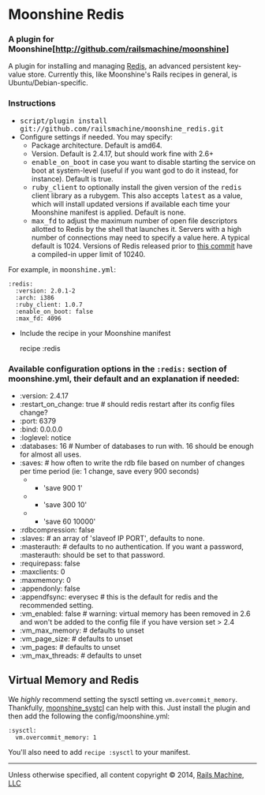 # Moonshine Redis

### A plugin for Moonshine[http://github.com/railsmachine/moonshine]

A plugin for installing and managing [Redis](http://code.google.com/p/redis/), an
advanced persistent key-value store. Currently this, like Moonshine's Rails
recipes in general, is Ubuntu/Debian-specific.

### Instructions

* <tt>script/plugin install git://github.com/railsmachine/moonshine_redis.git</tt>
* Configure settings if needed. You may specify:
  * Package architecture. Default is amd64.
  * Version. Default is 2.4.17, but should work fine with 2.6+
  * <tt>enable_on_boot</tt> in case you want to disable starting the service on
    boot at system-level (useful if you want god to do it instead, for instance).
    Default is true.
  * <tt>ruby_client</tt> to optionally install the given version of the
    <tt>redis</tt> client library as a rubygem. This also accepts
    <tt>latest</tt> as a value, which will install updated versions if
    available each time your Moonshine manifest is applied. Default is none.
  * <tt>max_fd</tt> to adjust the maximum number of open file descriptors
    allotted to Redis by the shell that launches it. Servers with a high
	  number of connections may need to specify a value here. A typical default
	  is 1024. Versions of Redis released prior to [this commit](https://github.com/antirez/redis/commit/e074416be49947c7bab5e237fab7210441bd99e5)
	  have a compiled-in upper limit of 10240.
    
For example, in <tt>moonshine.yml</tt>:

    :redis:
      :version: 2.0.1-2
      :arch: i386
      :ruby_client: 1.0.7
      :enable_on_boot: false
      :max_fd: 4096

* Include the recipe in your Moonshine manifest

    recipe :redis
    
### Available configuration options in the <code>:redis:</code> section of moonshine.yml, their default and an explanation if needed:

* :version: 2.4.17
* :restart_on_change: true # should redis restart after its config files change?
* :port: 6379
* :bind: 0.0.0.0
* :loglevel: notice
* :databases: 16 # Number of databases to run with. 16 should be enough for almost all uses.
* :saves: # how often to write the rdb file based on number of changes per time period (ie: 1 change, save every 900 seconds)
  * - 'save 900 1'
  * - 'save 300 10'
  * - 'save 60 10000'
* :rdbcompression: false
* :slaves: # an array of 'slaveof IP PORT', defaults to none.
* :masterauth: # defaults to no authentication. If you want a password, :masterauth: should be set to that password.
* :requirepass: false
* :maxclients: 0
* :maxmemory: 0
* :appendonly: false
* :appendfsync: everysec # this is the default for redis and the recommended setting.
* :vm_enabled: false # warning: virtual memory has been removed in 2.6 and won't be added to the config file if you have version set > 2.4
* :vm_max_memory: # defaults to unset
* :vm_page_size: # defaults to unset
* :vm_pages: # defaults to unset
* :vm_max_threads: # defaults to unset

## Virtual Memory and Redis

We *highly* recommend setting the sysctl setting <code>vm.overcommit_memory</code>.  Thankfully, [moonshine_systcl](http://github.com/railsmachine/moonshine_sysctl) can help with this.  Just install the plugin and then add the following the config/moonshine.yml:

<pre><code>:sysctl:
  vm.overcommit_memory: 1</code></pre>

You'll also need to add <code>recipe :sysctl</code> to your manifest.

***
Unless otherwise specified, all content copyright &copy; 2014, [Rails Machine, LLC](http://railsmachine.com)
